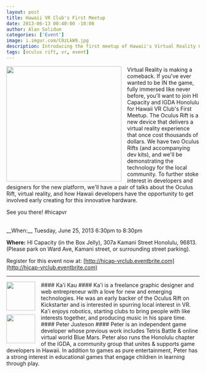 ```yaml
--- 
layout: post
title: Hawaii VR Club's First Meetup
date: 2013-06-13 00:40:00 -10:00
author: Alan Solidum
categories: ['Event']
image: i.imgur.com/C0zLkW9.jpg
description: Introducing the first meetup of Hawaii's Virtual Reality Club!
tags: [oculus rift, vr, event]
---
```

<div style="float: left; margin-right: 15px" >
<a href="hhttp://i.imgur.com/C0zLkW9"><img src="http://i.imgur.com/C0zLkW9.jpg" width="300" alt="" title="Hosted by imgur.com" /></a>
</div>
Virtual Reality is making a comeback. If you've ever wanted to be IN the game, fully immersed like never before, you'll want to join HI Capacity and IGDA Honolulu for Hawaii VR Club's First Meetup.
The Oculus Rift is a new device that delivers a virtual reality experience that once cost thousands of dollars. We have two Oculus Rifts (and accompanying dev kits), and we'll be demonstrating the technology for the local community. To further stoke interest in developers and designers for the new platform, we'll have a pair of talks about the Oculus Rift, virtual reality, and how Hawaii developers have the opportunity to get involved early creating for this innovative hardware.
 
See you there!
 #hicapvr 

<br />
__When:__ Tuesday, June 25, 2013 6:30pm to 8:30pm

__Where:__ HI Capacity (in the Box Jelly), 307a Kamani Street Honolulu, 96813. (Please park on Ward Ave, Kamani street, or surrounding street parking).

Register for this event now at: [http://hicap-vrclub.eventbrite.com](http://hicap-vrclub.eventbrite.com)

---
<div style="float: left; margin-right: 15px;">
<a href="http://i.imgur.com/HhmnFdm"><img src="http://i.imgur.com/HhmnFdm.jpg" width="75" alt="" title="Hosted by imgur.com" /></a>
</div>
#### Ka'i Kau ####
Ka'i is a freelance graphic designer and web entrepreneur with a love for new and emerging technologies. He was an early backer of the Oculus Rift on Kickstarter and is interested in spurring local interest in VR. Ka'i enjoys robotics, starting clubs to bring people with like interests together, and producing music in his spare time.



<div style="float: left; margin-right: 15px;">
<a href="http://i.imgur.com/f3ErGiJs.jpg"><img src="http://i.imgur.com/f3ErGiJs.jpg" width="75" alt="" title="Hosted by imgur.com" /></a>
</div>
#### Peter Justeson ####
Peter is an independent game developer whose previous work includes Tetris Battle & online virtual world Blue Mars. Peter also runs the Honolulu chapter of the IGDA, a community group that unites & supports game developers in Hawaii. In addition to games as pure entertainment, Peter has a strong interest in educational games that engage children in learning through play.

<br style="clear:both" />
